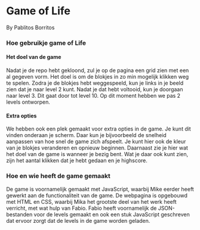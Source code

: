 # Game of Life
By Pablitos Borritos

### Hoe gebruikje game of Life

#### Het doel van de game
Nadat je de repo hebt gekloond, zul je op de pagina een grid zien met een al gegeven vorm. Het doel is om de blokjes in zo min mogelijk klikken weg te spelen. Zodra je de blokjes hebt weggespeeld, kun je links in je beeld zien dat je naar level 2 kunt. Nadat je dat hebt voltooid, kun je doorgaan naar level 3. Dit gaat door tot level 10. Op dit moment hebben we pas 2 levels ontworpen.

#### Extra opties

We hebben ook een plek gemaakt voor extra opties in de game. Je kunt dit vinden onderaan je scherm. Daar kun je bijvoorbeeld de snelheid aanpassen van hoe snel de game zich afspeelt. Je kunt hier ook de kleur van je blokjes veranderen en opnieuw beginnen. Daarnaast zie je hier wat het doel van de game is wanneer je bezig bent. Wat je daar ook kunt zien, zijn het aantal klikken dat je hebt gedaan en je highscore.

### Hoe en wie heeft de game gemaakt

De game is voornamelijk gemaakt met JavaScript, waarbij Mike eerder heeft gewerkt aan de functionaliteit van de game. De webpagina is opgebouwd met HTML en CSS, waarbij Mika het grootste deel van het werk heeft verricht, met wat hulp van Fabio. Fabio heeft voornamelijk de JSON-bestanden voor de levels gemaakt en ook een stuk JavaScript geschreven dat ervoor zorgt dat de levels in de game worden geladen.